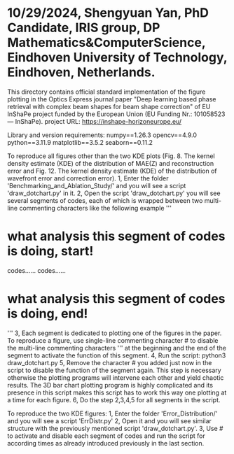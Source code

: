 # 10/29/2024, Shengyuan Yan, PhD Candidate, IRIS group, DP Mathematics&ComputerScience, Eindhoven University of Technology, Eindhoven, Netherlands.

This directory contains official standard implementation of the figure plotting in the Optics Express journal paper "Deep learning based phase retrieval with complex beam shapes for beam shape correction" of EU InShaPe project funded by the European Union (EU Funding Nr.: 101058523 — InShaPe).
project URL: https://inshape-horizoneurope.eu/




Library and version requirements:
numpy==1.26.3
opencv==4.9.0
python==3.11.9
matplotlib==3.5.2
seaborn==0.11.2




To reproduce all figures other than the two KDE plots (Fig. 8. The kernel density estimate (KDE) of the distribution of MAE(Z) and reconstruction error and Fig. 12. The kernel density estimate (KDE) of the distribution of wavefront error and correction error).
1, Enter the folder 'Benchmarking_and_Ablation_Study/' and you will see a script 'draw_dotchart.py' in it.
2, Open the script 'draw_dotchart.py' you will see several segments of codes, each of which is wrapped between two multi-line commenting characters like the following example
'''
# what analysis this segment of codes is doing, start!
codes......
codes......
# what analysis this segment of codes is doing, end!
'''
3, Each segment is dedicated to plotting one of the figures in the paper. To reproduce a figure, use single-line commenting character # to disable the multi-line commenting characters ''' at the beginning and the end of the segment to activate the function of this segment.
4, Run the script: python3 draw_dotchart.py
5, Remove the character # you added just now in the script to disable the function of the segment again. This step is necessary otherwise the plotting programs will intervene each other and yield chaotic results. The 3D bar chart plotting program is highly complicated and its presence in this script makes this script has to work this way one plotting at a time for each figure.
6, Do the step 2,3,4,5 for all segments in the script.




To reproduce the two KDE figures:
1, Enter the folder 'Error_Distribution/' and you will see a script 'ErrDistr.py'
2, Open it and you will see similar structure with the previously mentioned script 'draw_dotchart.py'.
3, Use # to activate and disable each segment of codes and run the script for according times as already introduced previously in the last section.
